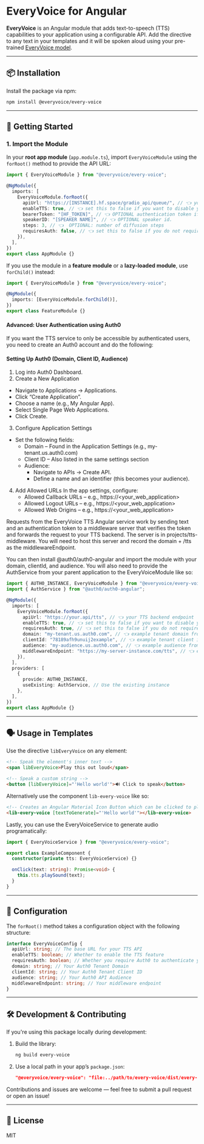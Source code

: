 # EveryVoice for Angular

**EveryVoice** is an Angular module that adds text-to-speech (TTS) capabilities to your application using a configurable API. Add the directive to any text in your templates and it will be spoken aloud using your pre-trained [EveryVoice model](https://everyvoice.ca).

---

## 📦 Installation

Install the package via npm:

```bash
npm install @everyvoice/every-voice
```

---

## 🚀 Getting Started

### 1. Import the Module

In your **root app module** (`app.module.ts`), import `EveryVoiceModule` using the `forRoot()` method to provide the API URL:

```ts
import { EveryVoiceModule } from "@everyvoice/every-voice";

@NgModule({
  imports: [
    EveryVoiceModule.forRoot({
      apiUrl: "https://[INSTANCE].hf.space/gradio_api/queue/", // 👈 your TTS backend endpoint
      enableTTS: true, // 👈 set this to false if you want to disable your TTS in certain deployment environments. Note, if this is disabled, your EveryVoice components will not render and TTS will not be accessible from your application.
      bearerToken: "[HF_TOKEN]", // 👈 OPTIONAL authentication token if required by your API. It will be treated as an Authorization Bearer token
      speakerID: "[SPEAKER NAME]", // 👈 OPTIONAL speaker id.
      steps: 3, // 👈  OPTIONAL: number of diffusion steps
      requiresAuth: false, // 👈 set this to false if you do not require users to authenticate before using TTS. If you do, you will need to set up an Auth0 account. See below for more details.
    }),
  ],
})
export class AppModule {}
```

If you use the module in a **feature module** or a **lazy-loaded module**, use `forChild()` instead:

```ts
import { EveryVoiceModule } from "@everyvoice/every-voice";

@NgModule({
  imports: [EveryVoiceModule.forChild()],
})
export class FeatureModule {}
```

#### Advanced: User Authentication using Auth0

If you want the TTS service to only be accessible by authenticated users, you need to create an Auth0 account and do the following:

#### Setting Up Auth0 (Domain, Client ID, Audience)

1. Log into Auth0 Dashboard.
2. Create a New Application

- Navigate to Applications → Applications.
- Click “Create Application”.
- Choose a name (e.g., My Angular App).
- Select Single Page Web Applications.
- Click Create.

3. Configure Application Settings

- Set the following fields:
  - Domain – Found in the Application Settings (e.g., my-tenant.us.auth0.com)
  - Client ID – Also listed in the same settings section
  - Audience:
    - Navigate to APIs → Create API.
    - Define a name and an identifier (this becomes your audience).

4. Add Allowed URLs
   In the app settings, configure:
   - Allowed Callback URLs – e.g., https://<your_web_application>
   - Allowed Logout URLs – e.g., https://<your_web_application>
   - Allowed Web Origins – e.g., https://<your_web_application>

Requests from the EveryVoice TTS Angular service work by sending text and an authentication token to a middleware server that verifies the token and forwards the request to your TTS backend. The server is in projects/tts-middleware. You will need to host this server and record the domain + /tts as the middlewareEndpoint.

You can then install @auth0/auth0-angular and import the module with your domain, clientId, and audience. You will also need to provide the AuthService from your parent application to the EveryVoiceModule like so:

```ts
import { AUTH0_INSTANCE, EveryVoiceModule } from "@everyvoice/every-voice";
import { AuthService } from "@auth0/auth0-angular";

@NgModule({
  imports: [
    EveryVoiceModule.forRoot({
      apiUrl: "https://your.api/tts", // 👈 your TTS backend endpoint
      enableTTS: true, // 👈 set this to false if you want to disable your TTS in certain deployment environments. Note, if this is disabled, your EveryVoice components will not render and TTS will not be accessible from your application.
      requiresAuth: true, // 👈 set this to false if you do not require users to authenticate before using TTS. If you do, you will need to set up an Auth0 account. See below for more details.
      domain: "my-tenant.us.auth0.com", // 👈 example tenant domain from auth0
      clientId: "78189afh9unuij2example", // 👈 example tenant client id from auth0
      audience: "my-audience.us.auth0.com", // 👈 example audience from auth0,
      middlewareEndpoint: "https://my-server-instance.com/tts", // 👈 endpoint for the projects/tts-middleware server,
    }),
  ],
  providers: [
    {
      provide: AUTH0_INSTANCE,
      useExisting: AuthService, // Use the existing instance
    },
  ],
})
export class AppModule {}
```

---

## 🗣️ Usage in Templates

Use the directive `libEveryVoice` on any element:

```html
<!-- Speak the element's inner text -->
<span libEveryVoice>Play this out loud</span>

<!-- Speak a custom string -->
<button [libEveryVoice]="'Hello world'">🔊 Click to speak</button>
```

Alternatively use the component `lib-every-voice` like so:

```html
<!-- Creates an Angular Material Icon Button which can be clicked to play [textToGenerate] -->
<lib-every-voice [textToGenerate]="'Hello world'"></lib-every-voice>
```

Lastly, you can use the EveryVoiceService to generate audio programatically:

```ts
import { EveryVoiceService } from "@everyvoice/every-voice";

export class ExampleComponent {
  constructor(private tts: EveryVoiceService) {}

  onClick(text: string): Promise<void> {
    this.tts.playSound(text);
  }
}
```

---

## 🔧 Configuration

The `forRoot()` method takes a configuration object with the following structure:

```ts
interface EveryVoiceConfig {
  apiUrl: string; // The base URL for your TTS API
  enableTTS: boolean; // Whether to enable the TTS feature
  requiresAuth: boolean; // Whether you require Auth0 to authenticate your TTS service
  domain: string; // Your Auth0 Tenant Domain
  clientId: string; // Your Auth0 Tenant Client ID
  audience: string; // Your Auth0 API Audience
  middlewareEndpoint: string; // Your middleware endpoint
}
```

---

## 🛠️ Development & Contributing

If you're using this package locally during development:

1. Build the library:

   ```bash
   ng build every-voice
   ```

2. Use a local path in your app’s `package.json`:

   ```json
   "@everyvoice/every-voice": "file:../path/to/every-voice/dist/every-voice"
   ```

Contributions and issues are welcome — feel free to submit a pull request or open an issue!

---

## 📄 License

MIT
